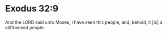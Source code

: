 # Exodus 32:9

And the LORD said unto Moses, I have seen this people, and, behold, it [is] a stiffnecked people: